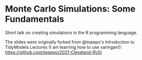 # Monte Carlo Simulations: Some Fundamentals

Short talk on creating simulations in the R programming language.

The slides were originally forked from @topepo's Introduction to TidyModels Lectures (I am learning how to use xaringan!): https://github.com/topepo/2021-Cleveland-RUG